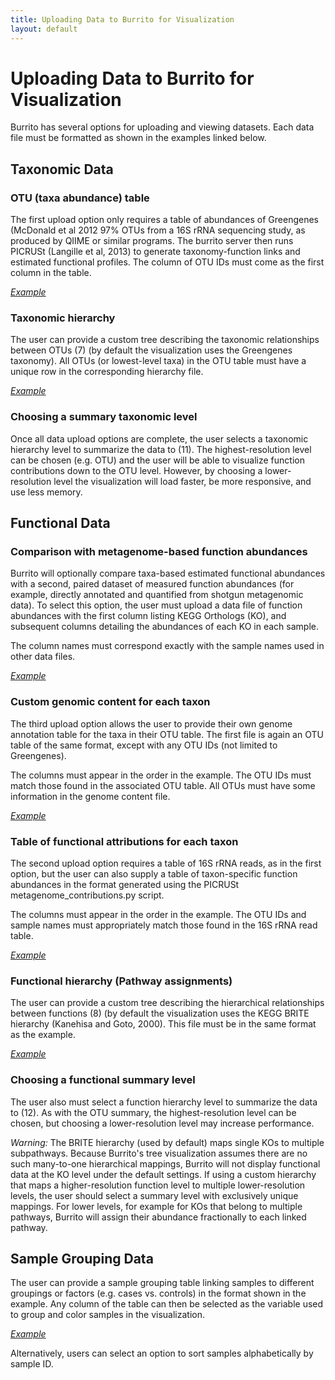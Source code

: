 ```yaml
---
title: Uploading Data to Burrito for Visualization
layout: default
---
```

# Uploading Data to Burrito for Visualization

Burrito has several options for uploading and viewing datasets. Each data file must be formatted as shown in the examples linked below.

<h2 id="taxonomy">Taxonomic Data</h2>

<h3>OTU (taxa abundance) table</h3>

The first upload option only requires a table of abundances of Greengenes (McDonald et al 2012 97% OTUs from a 16S rRNA sequencing study, as produced by QIIME or similar programs. 
The burrito server then runs PICRUSt (Langille et al, 2013) to generate taxonomy-function links and estimated functional profiles. The column of OTU IDs must come as the first column in the table.

[*Example*](https://elbo-spice.gs.washington.edu/shiny/burrito-cecilia/Data/examples/example_otus.txt)


<h3>Taxonomic hierarchy</h3>

The user can provide a custom tree describing the taxonomic relationships between OTUs (7) (by default the visualization uses the Greengenes taxonomy).
All OTUs (or lowest-level taxa) in the OTU table must have a unique row in the corresponding hierarchy file.

[*Example*](https://elbo-spice.gs.washington.edu/shiny/burrito-cecilia/Data/examples/example_tax_hierarchy.txt)

<h3>Choosing a summary taxonomic level</h3>

Once all data upload options are complete, the user selects a taxonomic hierarchy level to summarize the data to (11). 
The highest-resolution level can be chosen (e.g. OTU) and the user will be able to visualize function contributions down to the OTU level. 
However, by choosing a lower-resolution level the visualization will load faster, be more responsive, and use less memory.


<h2 id="function">Functional Data</h2>

<h3>Comparison with metagenome-based function abundances</h3>

Burrito will optionally compare taxa-based estimated functional abundances with a second, paired dataset of measured function abundances (for example, directly annotated and quantified from shotgun metagenomic data). To select this option, the user must upload a data file of function abundances with the first column listing KEGG Orthologs (KO), 
and subsequent columns detailing the abundances of each KO in each sample. 

The column names must correspond exactly with the sample names used in other data files.

[*Example*](https://elbo-spice.gs.washington.edu/shiny/burrito-cecilia/Data/examples/example_metagenome.txt)

<h3>Custom genomic content for each taxon</h3>

The third upload option allows the user to provide their own genome annotation table for the taxa in their OTU table. The first file is again an OTU table of the same format, except with any OTU IDs (not limited to Greengenes). 

The columns must appear in the order in the example. The OTU IDs must match those found in the associated OTU table. All OTUs must have some information in the genome content file.

[*Example*](https://elbo-spice.gs.washington.edu/shiny/burrito-cecilia/Data/examples/example_genome_content.txt)


<h3>Table of functional attributions for each taxon</h3>

The second upload option requires a table of 16S rRNA reads, as in the first option, but the user can also supply a table of taxon-specific function abundances in the format generated using the PICRUSt metagenome_contributions.py script. 

The columns must appear in the order in the example. The OTU IDs and sample names must appropriately match those found in the 16S rRNA read table.

[*Example*](https://elbo-spice.gs.washington.edu/shiny/burrito-cecilia/Data/examples/example_contributions.txt)


<h3>Functional hierarchy (Pathway assignments)</h3>

The user can provide a custom tree describing the hierarchical relationships between functions (8) (by default the visualization uses the KEGG BRITE hierarchy (Kanehisa and Goto, 2000). This file must be in the same format as the example.

[*Example*](https://elbo-spice.gs.washington.edu/shiny/burrito-cecilia/Data/examples/example_func_hierarchy.txt)

<h3>Choosing a functional summary level</h3>

The user also must select a function hierarchy level to summarize the data to (12). As with the OTU summary, the highest-resolution level can be chosen, but choosing a lower-resolution level may increase performance.

*Warning:* The BRITE hierarchy (used by default) maps single KOs to multiple subpathways. Because Burrito's tree visualization assumes there are no such many-to-one hierarchical mappings, Burrito will not display functional data at the KO level under the default settings.
If using a custom hierarchy that maps a higher-resolution function level to multiple lower-resolution levels, the user should select a summary level with exclusively unique mappings. For lower levels, for example for KOs that belong to multiple pathways, Burrito will assign 
their abundance fractionally to each linked pathway.

<h2 id="samples">Sample Grouping Data</h2>

The user can provide a sample grouping table linking samples to different groupings or factors (e.g. cases vs. controls) in the format shown in the example. Any column of the table can then be selected as the variable used to group and color samples in the visualization. 

[*Example*](https://elbo-spice.gs.washington.edu/shiny/burrito/Data/examples/example_sample_map.txt)

Alternatively, users can select an option to sort samples alphabetically by sample ID.

